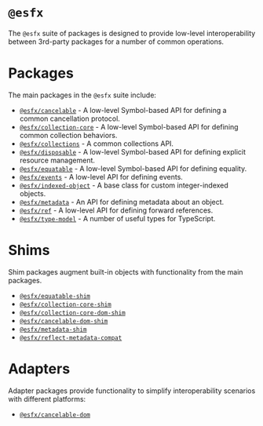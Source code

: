# `@esfx`

The `@esfx` suite of packages is designed to provide low-level interoperability between 3rd-party packages for a number of common operations.

# Packages

The main packages in the `@esfx` suite include:

- [`@esfx/cancelable`](packages/cancelable/README.md) - A low-level Symbol-based API for defining a common cancellation protocol.
- [`@esfx/collection-core`](packages/collection-core/README.md) - A low-level Symbol-based API for defining common collection behaviors.
- [`@esfx/collections`](packages/collections/README.md) - A common collections API.
- [`@esfx/disposable`](packages/disposable/README.md) - A low-level Symbol-based API for defining explicit resource management.
- [`@esfx/equatable`](packages/equatable/README.md) - A low-level Symbol-based API for defining equality.
- [`@esfx/events`](packages/events/README.md) - A low-level API for defining events.
- [`@esfx/indexed-object`](packages/indexed-object/README.md) - A base class for custom integer-indexed objects.
- [`@esfx/metadata`](packages/metadata/README.md) - An API for defining metadata about an object.
- [`@esfx/ref`](packages/ref/README.md) - A low-level API for defining forward references.
- [`@esfx/type-model`](packages/type-model/README.md) - A number of useful types for TypeScript.

# Shims

Shim packages augment built-in objects with functionality from the main packages.

- [`@esfx/equatable-shim`](packages/equatable-shim/README.md)
- [`@esfx/collection-core-shim`](packages/collection-core-shim/README.md)
- [`@esfx/collection-core-dom-shim`](packages/collection-core-dom-shim/README.md)
- [`@esfx/cancelable-dom-shim`](packages/cancelable-dom-shim/README.md)
- [`@esfx/metadata-shim`](packages/metadata-shim/README.md)
- [`@esfx/reflect-metadata-compat`](packages/reflect-metadata-compat/README.md)

# Adapters

Adapter packages provide functionality to simplify interoperability scenarios with different platforms:

- [`@esfx/cancelable-dom`](packages/cancelable-dom/README.md)
